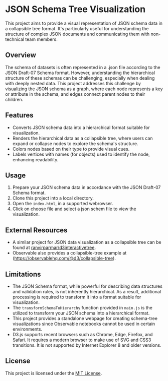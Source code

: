 # JSON Schema Tree Visualization

This project aims to provide a visual representation of JSON schema data in a collapsible tree format. It's particularly useful for understanding the structure of complex JSON documents and communicating them with non-technical team members.

## Overview

The schema of datasets is often represented in a .json file according to the JSON Draft-07 Schema format. However, understanding the hierarchical structure of these schemas can be challenging, especially when dealing with deeply nested data. This project addresses this challenge by visualizing the JSON schema as a graph, where each node represents a key or attribute in the schema, and edges connect parent nodes to their children.

## Features

- Converts JSON schema data into a hierarchical format suitable for visualization.
- Renders the hierarchical data as a collapsible tree, where users can expand or collapse nodes to explore the schema's structure.
- Colors nodes based on their type to provide visual cues.
- Labels vertices with names (for objects) used to identify the node, enhancing readability.

## Usage

1. Prepare your JSON schema data in accordance with the JSON Draft-07 Schema format.
2. Clone this project into a local directory. 
3. Open the `index.html`, in a supported webrowser.
4. Click on choose file and select a json schem file to view the visualization.

## External Resources

- A similar project for JSON data visualization as a collapsible tree can be found at [ranvirparmar/d3interactivetree](https://github.com/ranvirparmar/d3interactivetree).
- Observable also provides a collapsible-tree example at (https://observablehq.com/@d3/collapsible-tree).

## Limitations

- The JSON Schema format, while powerful for describing data structures and validation rules, is not inherently hierarchical. As a result, additional processing is required to transform it into a format suitable for visualization.
- The `transformSchemaToHierarchy` function provided in `main.js` is the utilized to transform your JSON schema into a hierarchical format.
- This project provides a standalone webpage for creating schema-tree visualizations since Observable notebooks cannot be used in certain environments.
- D3.js supports recent browsers such as Chrome, Edge, Firefox, and Safari. It requires a modern browser to make use of SVG and CSS3 transitions. It is not supported by Internet Explorer 8 and older versions.

## License

This project is licensed under the [MIT License](LICENSE).


